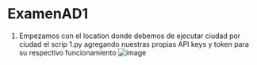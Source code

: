 # ExamenAD1
1. Empezamos con el location donde debemos de ejecutar ciudad por ciudad el scrip 1.py agregando nuestras propias API keys y token para su respectivo funcionamiento
![image](https://user-images.githubusercontent.com/66786471/127721665-f80de87d-65ca-4fe6-a4cb-070ca69af102.png)
